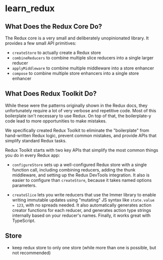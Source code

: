 # learn_redux

## What Does the Redux Core Do?

The Redux core is a very small and deliberately unopinionated library. It provides a few small API primitives:

- `createStore` to actually create a Redux store
- `combineReducers` to combine multiple slice reducers into a single larger reducer
- `applyMiddleware` to combine multiple middleware into a store enhancer
- `compose` to combine multiple store enhancers into a single store enhancer

## What Does Redux Toolkit Do?

While these were the patterns originally shown in the Redux docs, they unfortunately require a lot of very verbose and repetitive code. Most of this boilerplate isn't necessary to use Redux. On top of that, the boilerplate-y code lead to more opportunities to make mistakes.

We specifically created Redux Toolkit to eliminate the "boilerplate" from hand-written Redux logic, prevent common mistakes, and provide APIs that simplify standard Redux tasks.

Redux Toolkit starts with two key APIs that simplify the most common things you do in every Redux app:

- `configureStore` sets up a well-configured Redux store with a single function call, including combining reducers, adding the thunk middleware, and setting up the Redux DevTools integration. It also is easier to configure than `createStore`, because it takes named options parameters.

- `createSlice` lets you write reducers that use the Immer library to enable writing immutable updates using "mutating" JS syntax like `state.value = 123`, with no spreads needed. It also automatically generates action creator functions for each reducer, and generates action type strings internally based on your reducer's names. Finally, it works great with TypeScript.

## Store

- keep redux store to only one store (while more than one is possible, but not recommended)
